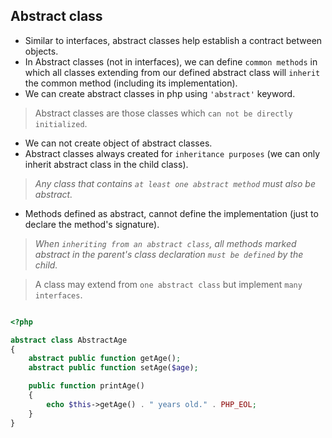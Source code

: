 ## Abstract class

* Similar to interfaces, abstract classes help establish a contract between objects.
* In Abstract classes (not in interfaces), we can define `common methods` in which all classes extending from our defined abstract class will `inherit` the common method (including its implementation).
* We can create abstract classes in php using `'abstract'` keyword.

> Abstract classes are those classes which `can not be directly initialized`.

* We can not create object of abstract classes.
* Abstract classes always created for `inheritance purposes` (we can only inherit abstract class in the child class).

> _Any class that contains `at least one abstract method` must also be abstract._

* Methods defined as abstract, cannot define the implementation (just to declare the method's signature).

> _When `inheriting from an abstract class`, all methods marked abstract in the parent's class declaration `must be defined` by the child._

> A class may extend from `one abstract class` but implement `many interfaces`.


```php

<?php

abstract class AbstractAge
{
    abstract public function getAge();
    abstract public function setAge($age);

    public function printAge()
    {
        echo $this->getAge() . " years old." . PHP_EOL;
    }
}
````